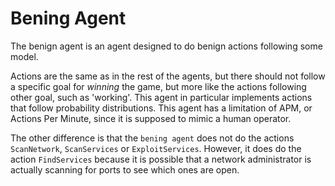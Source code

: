 # Bening Agent
The benign agent is an agent designed to do benign actions following some model.

Actions are the same as in the rest of the agents, but there should not follow a specific goal for *winning* the game, but more like the actions following other goal, such as 'working'.
This agent in particular implements actions that follow probability distributions. This agent has a limitation of APM, or Actions Per Minute, since it is supposed to mimic a human operator.

The other difference is that the `bening agent` does not do the actions `ScanNetwork`, `ScanServices` or `ExploitServices`. However, it does do the action `FindServices` because it is possible that a network administrator is actually scanning for ports to see which ones are open. 